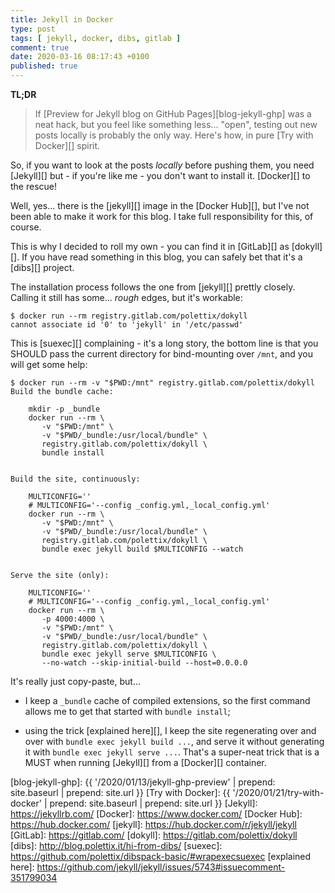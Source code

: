 ```yaml
---
title: Jekyll in Docker
type: post
tags: [ jekyll, docker, dibs, gitlab ]
comment: true
date: 2020-03-16 08:17:43 +0100
published: true
---
```


**TL;DR**

> If [Preview for Jekyll blog on GitHub Pages][blog-jekyll-ghp] was a neat
> hack, but you feel like something less... "open", testing out new posts
> locally is probably the only way. Here's how, in pure [Try with Docker][]
> spirit.

So, if you want to look at the posts *locally* before pushing them, you need
[Jekyll][] but - if you're like me - you don't want to install it.
[Docker][] to the rescue!

Well, yes... there is the [jekyll][] image in the [Docker Hub][], but I've
not been able to make it work for this blog. I take full responsibility for
this, of course.

This is why I decided to roll my own - you can find it in [GitLab][] as
[dokyll][]. If you have read something in this blog, you can safely bet that
it's a [dibs][] project.

The installation process follows the one from [jekyll][] prettly closely.
Calling it still has some... *rough* edges, but it's workable:

```shell
$ docker run --rm registry.gitlab.com/polettix/dokyll
cannot associate id '0' to 'jekyll' in '/etc/passwd'
```

This is [suexec][] complaining - it's a long story, the bottom line is that
you SHOULD pass the current directory for bind-mounting over `/mnt`, and you
will get some help:

```shell
$ docker run --rm -v "$PWD:/mnt" registry.gitlab.com/polettix/dokyll
Build the bundle cache:

    mkdir -p _bundle
    docker run --rm \
       -v "$PWD:/mnt" \
       -v "$PWD/_bundle:/usr/local/bundle" \
       registry.gitlab.com/polettix/dokyll \
       bundle install


Build the site, continuously:

    MULTICONFIG=''
    # MULTICONFIG='--config _config.yml,_local_config.yml'
    docker run --rm \
       -v "$PWD:/mnt" \
       -v "$PWD/_bundle:/usr/local/bundle" \
       registry.gitlab.com/polettix/dokyll \
       bundle exec jekyll build $MULTICONFIG --watch


Serve the site (only):

    MULTICONFIG=''
    # MULTICONFIG='--config _config.yml,_local_config.yml'
    docker run --rm \
       -p 4000:4000 \
       -v "$PWD:/mnt" \
       -v "$PWD/_bundle:/usr/local/bundle" \
       registry.gitlab.com/polettix/dokyll \
       bundle exec jekyll serve $MULTICONFIG \
       --no-watch --skip-initial-build --host=0.0.0.0
```

It's really just copy-paste, but...

- I keep a `_bundle` cache of compiled extensions, so the first command
  allows me to get that started with `bundle install`;

- using the trick [explained here][], I keep the site regenerating over and
  over with `bundle exec jekyll build ...`, and serve it without generating
  it with `bundle exec jekyll serve ...`. That's a super-neat trick that is
  a MUST when running [Jekyll][] from a [Docker][] container.




[blog-jekyll-ghp]: {{ '/2020/01/13/jekyll-ghp-preview' | prepend: site.baseurl | prepend: site.url }}
[Try with Docker]: {{ '/2020/01/21/try-with-docker' | prepend: site.baseurl | prepend: site.url }}
[Jekyll]: https://jekyllrb.com/
[Docker]: https://www.docker.com/
[Docker Hub]: https://hub.docker.com/
[jekyll]: https://hub.docker.com/r/jekyll/jekyll
[GitLab]: https://gitlab.com/
[dokyll]: https://gitlab.com/polettix/dokyll
[dibs]: http://blog.polettix.it/hi-from-dibs/
[suexec]: https://github.com/polettix/dibspack-basic/#wrapexecsuexec
[explained here]: https://github.com/jekyll/jekyll/issues/5743#issuecomment-351799034
